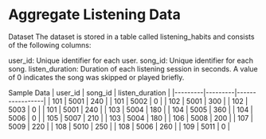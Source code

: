 # Aggregate Listening Data

Dataset
The dataset is stored in a table called listening_habits and consists of the following columns:

user_id: Unique identifier for each user.
song_id: Unique identifier for each song.
listen_duration: Duration of each listening session in seconds. A value of 0 indicates the song was skipped or played briefly.

Sample Data
| user_id | song_id | listen_duration |
|---------|---------|-----------------|
| 101     | 5001    | 240             |
| 101     | 5002    | 0               |
| 102     | 5001    | 300             |
| 102     | 5003    | 0               |
| 101     | 5001    | 240             |
| 103     | 5004    | 180             |
| 104     | 5005    | 360             |
| 104     | 5006    | 0               |
| 105     | 5007    | 210             |
| 103     | 5004    | 180             |
| 106     | 5008    | 200             |
| 107     | 5009    | 220             |
| 108     | 5010    | 250             |
| 108     | 5006    | 260             |
| 109     | 5011    | 0               |



